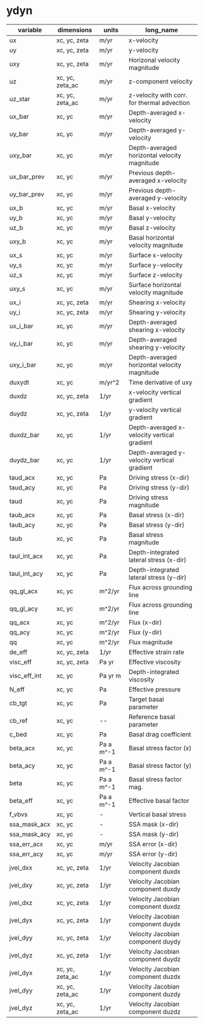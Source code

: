 # ydyn

| variable          | dimensions       | units       | long_name                                     |
|-------------------|------------------|-------------|-----------------------------------------------|
| ux                | xc, yc, zeta     | m/yr        | x-velocity                                    |
| uy                | xc, yc, zeta     | m/yr        | y-velocity                                    |
| uxy               | xc, yc, zeta     | m/yr        | Horizonal velocity magnitude                  |
| uz                | xc, yc, zeta_ac  | m/yr        | z-component velocity                          |
| uz_star           | xc, yc, zeta_ac  | m/yr        | z-velocity with corr. for thermal advection   |
| ux_bar            | xc, yc           | m/yr        | Depth-averaged x-velocity                     |
| uy_bar            | xc, yc           | m/yr        | Depth-averaged y-velocity                     |
| uxy_bar           | xc, yc           | m/yr        | Depth-averaged horizontal velocity magnitude  |
| ux_bar_prev       | xc, yc           | m/yr        | Previous depth-averaged x-velocity            |
| uy_bar_prev       | xc, yc           | m/yr        | Previous depth-averaged y-velocity            |
| ux_b              | xc, yc           | m/yr        | Basal x-velocity                              |
| uy_b              | xc, yc           | m/yr        | Basal y-velocity                              |
| uz_b              | xc, yc           | m/yr        | Basal z-velocity                              |
| uxy_b             | xc, yc           | m/yr        | Basal horizontal velocity magnitude           |
| ux_s              | xc, yc           | m/yr        | Surface x-velocity                            |
| uy_s              | xc, yc           | m/yr        | Surface y-velocity                            |
| uz_s              | xc, yc           | m/yr        | Surface z-velocity                            |
| uxy_s             | xc, yc           | m/yr        | Surface horizontal velocity magnitude         |
| ux_i              | xc, yc, zeta     | m/yr        | Shearing x-velocity                           |
| uy_i              | xc, yc, zeta     | m/yr        | Shearing y-velocity                           |
| ux_i_bar          | xc, yc           | m/yr        | Depth-averaged shearing x-velocity            |
| uy_i_bar          | xc, yc           | m/yr        | Depth-averaged shearing y-velocity            |
| uxy_i_bar         | xc, yc           | m/yr        | Depth-averaged horizontal velocity magnitude  |
| duxydt            | xc, yc           | m/yr^2      | Time derivative of uxy                        |
| duxdz             | xc, yc, zeta     | 1/yr        | x-velocity vertical gradient                  |
| duydz             | xc, yc, zeta     | 1/yr        | y-velocity vertical gradient                  |
| duxdz_bar         | xc, yc           | 1/yr        | Depth-averaged x-velocity vertical gradient   |
| duydz_bar         | xc, yc           | 1/yr        | Depth-averaged y-velocity vertical gradient   |
| taud_acx          | xc, yc           | Pa          | Driving stress (x-dir)                        |
| taud_acy          | xc, yc           | Pa          | Driving stress (y-dir)                        |
| taud              | xc, yc           | Pa          | Driving stress magnitude                      |
| taub_acx          | xc, yc           | Pa          | Basal stress (x-dir)                          |
| taub_acy          | xc, yc           | Pa          | Basal stress (y-dir)                          |
| taub              | xc, yc           | Pa          | Basal stress magnitude                        |
| taul_int_acx      | xc, yc           | Pa          | Depth-integrated lateral stress (x-dir)                       |
| taul_int_acy      | xc, yc           | Pa          | Depth-integrated lateral stress (y-dir)                       |
| qq_gl_acx         | xc, yc           | m^2/yr      | Flux across grounding line                    |
| qq_gl_acy         | xc, yc           | m^2/yr      | Flux across grounding line                    |
| qq_acx            | xc, yc           | m^2/yr      | Flux (x-dir)                                  |
| qq_acy            | xc, yc           | m^2/yr      | Flux (y-dir)                                  |
| qq                | xc, yc           | m^2/yr      | Flux magnitude                                |
| de_eff            | xc, yc, zeta     | 1/yr        | Effective strain rate                         |
| visc_eff          | xc, yc, zeta     | Pa yr       | Effective viscosity                           |
| visc_eff_int      | xc, yc           | Pa yr m     | Depth-integrated viscosity                    |
| N_eff             | xc, yc           | Pa          | Effective pressure                            |
| cb_tgt            | xc, yc           | Pa          | Target basal parameter                        |
| cb_ref            | xc, yc           | --          | Reference basal parameter                     |
| c_bed             | xc, yc           | Pa          | Basal drag coefficient                        |
| beta_acx          | xc, yc           | Pa a m^-1   | Basal stress factor (x)                       |
| beta_acy          | xc, yc           | Pa a m^-1   | Basal stress factor (y)                       |
| beta              | xc, yc           | Pa a m^-1   | Basal stress factor mag.                      |
| beta_eff          | xc, yc           | Pa a m^-1   | Effective basal factor                        |
| f_vbvs            | xc, yc           | -           | Vertical basal stress                         |
| ssa_mask_acx      | xc, yc           | -           | SSA mask (x-dir)                              |
| ssa_mask_acy      | xc, yc           | -           | SSA mask (y-dir)                              |
| ssa_err_acx       | xc, yc           | m/yr        | SSA error (x-dir)                             |
| ssa_err_acy       | xc, yc           | m/yr        | SSA error (y-dir)                             |
| jvel_dxx          | xc, yc, zeta     | 1/yr        | Velocity Jacobian component duxdx             |
| jvel_dxy          | xc, yc, zeta     | 1/yr        | Velocity Jacobian component duxdy             |
| jvel_dxz          | xc, yc, zeta     | 1/yr        | Velocity Jacobian component duxdz             |
| jvel_dyx          | xc, yc, zeta     | 1/yr        | Velocity Jacobian component duydx             |
| jvel_dyy          | xc, yc, zeta     | 1/yr        | Velocity Jacobian component duydy             |
| jvel_dyz          | xc, yc, zeta     | 1/yr        | Velocity Jacobian component duydz             |
| jvel_dyx          | xc, yc, zeta_ac  | 1/yr        | Velocity Jacobian component duzdx             |
| jvel_dyy          | xc, yc, zeta_ac  | 1/yr        | Velocity Jacobian component duzdy             |
| jvel_dyz          | xc, yc, zeta_ac  | 1/yr        | Velocity Jacobian component duzdz             |
